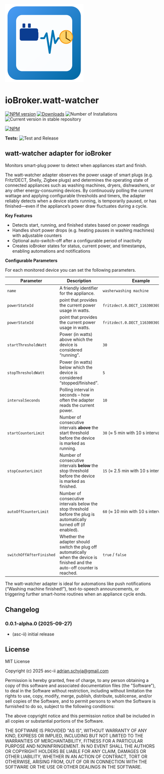 ![Logo](admin/watt-watcher.png)

# ioBroker.watt-watcher

[![NPM version](https://img.shields.io/npm/v/iobroker.watt-watcher.svg)](https://www.npmjs.com/package/iobroker.watt-watcher)
[![Downloads](https://img.shields.io/npm/dm/iobroker.watt-watcher.svg)](https://www.npmjs.com/package/iobroker.watt-watcher)
![Number of Installations](https://iobroker.live/badges/watt-watcher-installed.svg)
![Current version in stable repository](https://iobroker.live/badges/watt-watcher-stable.svg)

[![NPM](https://nodei.co/npm/iobroker.watt-watcher.png?downloads=true)](https://nodei.co/npm/iobroker.watt-watcher/)

**Tests:** ![Test and Release](https://github.com/asc-ii/ioBroker.watt-watcher/workflows/Test%20and%20Release/badge.svg)

## watt-watcher adapter for ioBroker

Monitors smart-plug power to detect when appliances start and finish.

The watt-watcher adapter observes the power usage of smart plugs (e.g. Fritz!DECT, Shelly, Zigbee plugs) and determines the operating state of connected appliances such as washing machines, dryers, dishwashers, or any other energy-consuming devices.
By continuously polling the current wattage and applying configurable thresholds and timers, the adapter reliably detects when a device starts running, is temporarily paused, or has finished—even if the appliance’s power draw fluctuates during a cycle.

**Key Features**

- Detects start, running, and finished states based on power readings
- Handles short power drops (e.g. heating pauses in washing machines) with adjustable counters
- Optional auto-switch-off after a configurable period of inactivity
- Creates ioBroker states for status, current power, and timestamps, enabling automations and notifications

**Configurable Parameters**

For each monitored device you can set the following parameters.

| Parameter                | Description                                                                                                                   | Example                               |
| ------------------------ | ----------------------------------------------------------------------------------------------------------------------------- | ------------------------------------- |
| `name`                   | A friendly identifier for the appliance.                                                                                      | `washerwashing machine`               |
| `powerStateId`           | point that provides the current power usage in watts.                                                                         | `fritzdect.0.DECT_116300369609.power` |
| `powerStateId`           | point that provides the current power usage in watts.                                                                         | `fritzdect.0.DECT_116300369609.power` |
| `startThresholdWatt`     | Power (in watts) above which the device is considered “running”.                                                              | `30`                                  |
| `stopThresholdWatt`      | Power (in watts) below which the device is considered “stopped/finished”.                                                     | `5`                                   |
| `intervalSeconds`        | Polling interval in seconds – how often the adapter reads the current power.                                                  | `10`                                  |
| `startCounterLimit`      | Number of consecutive intervals **above** the start threshold before the device is marked as running.                         | `30` (≈ 5 min with 10 s interval)     |
| `stopCounterLimit`       | Number of consecutive intervals **below** the stop threshold before the device is marked as finished.                         | `15` (≈ 2.5 min with 10 s interval)   |
| `autoOffCounterLimit`    | Number of consecutive intervals below the stop threshold before the plug is automatically turned off (if enabled).            | `60` (≈ 10 min with 10 s interval)    |
| `switchOffAfterFinished` | Whether the adapter should switch the plug off automatically when the device is finished and the auto-off counter is reached. | `true` / `false`                      |

The watt-watcher adapter is ideal for automations like push notifications (“Washing machine finished!”), text-to-speech announcements, or triggering further smart-home routines when an appliance cycle ends.

## Changelog

<!--
	Placeholder for the next version (at the beginning of the line):
	### **WORK IN PROGRESS**
-->
### 0.0.1-alpha.0 (2025-09-27)

- (asc-ii) initial release

## License

MIT License

Copyright (c) 2025 asc-ii <adrian.schyja@gmail.com>

Permission is hereby granted, free of charge, to any person obtaining a copy
of this software and associated documentation files (the "Software"), to deal
in the Software without restriction, including without limitation the rights
to use, copy, modify, merge, publish, distribute, sublicense, and/or sell
copies of the Software, and to permit persons to whom the Software is
furnished to do so, subject to the following conditions:

The above copyright notice and this permission notice shall be included in all
copies or substantial portions of the Software.

THE SOFTWARE IS PROVIDED "AS IS", WITHOUT WARRANTY OF ANY KIND, EXPRESS OR
IMPLIED, INCLUDING BUT NOT LIMITED TO THE WARRANTIES OF MERCHANTABILITY,
FITNESS FOR A PARTICULAR PURPOSE AND NONINFRINGEMENT. IN NO EVENT SHALL THE
AUTHORS OR COPYRIGHT HOLDERS BE LIABLE FOR ANY CLAIM, DAMAGES OR OTHER
LIABILITY, WHETHER IN AN ACTION OF CONTRACT, TORT OR OTHERWISE, ARISING FROM,
OUT OF OR IN CONNECTION WITH THE SOFTWARE OR THE USE OR OTHER DEALINGS IN THE
SOFTWARE.
